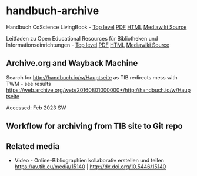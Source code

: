 # handbuch-archive

Handbuch CoScience LivingBook - [Top level](co-science-living-book/) [PDF](co-science-living-book/PDF/CoScience_LivingBook.pdf) [HTML](co-science-living-book/html/index.html) [Mediawiki Source](co-science-living-book/mediawiki-source/) 

Leitfaden zu Open Educational Resources für Bibliotheken und Informationseinrichtungen - [Top level](Open%20Educational%20Resources%20fur%20Bibliotheken/README.md) [PDF](oer/pdf/OER.pdf) [HTML](oer/html/index.html) [Mediawiki Source](eor/mediawiki-source/) 

## Archive.org and Wayback Machine

Search for http://handbuch.io/w/Hauptseite as TIB redirects mess with TWM - see results https://web.archive.org/web/20160801000000*/http://handbuch.io/w/Hauptseite

Accessed: Feb 2023 SW



## Workflow for archiving from TIB site to Git repo


## Related media

  * Video - Online-Bibliographien kollaborativ erstellen und teilen https://av.tib.eu/media/15140 | http://dx.doi.org/10.5446/15140


